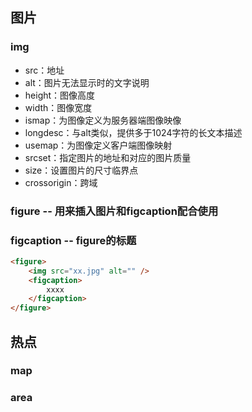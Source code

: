 ## 图片

### img

* src：地址
* alt：图片无法显示时的文字说明
* height：图像高度
* width：图像宽度
* ismap：为图像定义为服务器端图像映像
* longdesc：与alt类似，提供多于1024字符的长文本描述
* usemap：为图像定义客户端图像映射
* srcset：指定图片的地址和对应的图片质量
* size：设置图片的尺寸临界点
* crossorigin：跨域

### figure -- 用来插入图片和figcaption配合使用

### figcaption -- figure的标题

```markdown
<figure>
    <img src="xx.jpg" alt="" />
    <figcaption>
        xxxx
    </figcaption>
</figure>
```

## 热点

### map

### area



